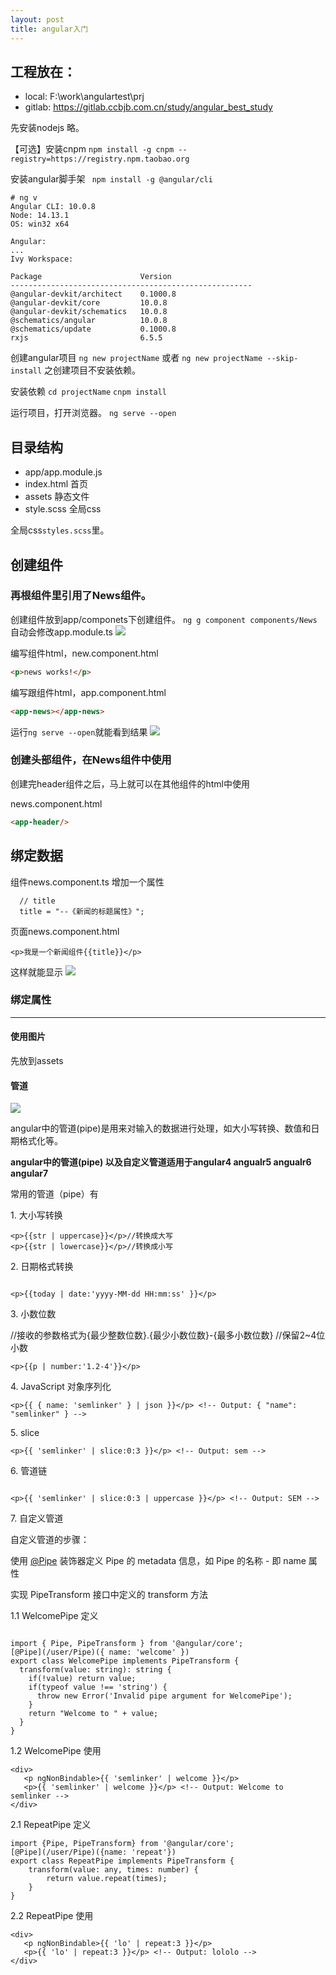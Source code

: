 ```yaml
---
layout: post
title: angular入门
---
```


## 工程放在：
- local: F:\work\angulartest\prj
- gitlab: https://gitlab.ccbjb.com.cn/study/angular_best_study


先安装nodejs
略。

【可选】安装cnpm
`npm install -g cnpm --registry=https://registry.npm.taobao.org`

安装angular脚手架
` npm install -g @angular/cli`
```
# ng v
Angular CLI: 10.0.8
Node: 14.13.1
OS: win32 x64

Angular:
...
Ivy Workspace:

Package                      Version
------------------------------------------------------
@angular-devkit/architect    0.1000.8
@angular-devkit/core         10.0.8
@angular-devkit/schematics   10.0.8
@schematics/angular          10.0.8
@schematics/update           0.1000.8
rxjs                         6.5.5
```

创建angular项目
`ng new projectName`
或者
`ng new projectName --skip-install` 之创建项目不安装依赖。

安装依赖
`cd projectName`
`cnpm install`

运行项目，打开浏览器。
`ng serve --open`


## 目录结构

- app/app.module.js 
- index.html 首页<app-root>
- assets 静态文件
- style.scss 全局css

全局css`styles.scss`里。

## 创建组件

### 再根组件里引用了News组件。
创建组件放到app/componets下创建组件。
`ng g component components/News`
自动会修改app.module.ts
![](/docs/images/2020-12-28-17-32-22.png)

编写组件html，new.component.html
```html
<p>news works!</p>
```

编写跟组件html，app.component.html
```html
<app-news></app-news>
```

运行`ng serve --open`就能看到结果
![](/docs/images/2020-12-28-17-39-34.png)


### 创建头部组件，在News组件中使用
创建完header组件之后，马上就可以在其他组件的html中使用

news.component.html
```html
<app-header/>
```

## 绑定数据

组件news.component.ts
增加一个属性
```
  // title
  title = "--《新闻的标题属性》";
```
页面news.component.html
```
<p>我是一个新闻组件{{title}}</p>
```
这样就能显示
![](/docs/images/2020-12-28-17-49-33.png)


### 绑定属性


---
#### 使用图片
先放到assets


#### 管道
[![](http://bbs.itying.com/public/bbs_dadi.png)](https://www.itying.com/category-79-b0.html)

angular中的管道\(pipe\)是用来对输入的数据进行处理，如大小写转换、数值和日期格式化等。

**angular中的管道\(pipe\) 以及自定义管道适用于angular4 angualr5 angualr6 angular7**

常用的管道（pipe）有

 1\. 大小写转换

```
<p>{{str | uppercase}}</p>//转换成大写
<p>{{str | lowercase}}</p>//转换成小写
```

 2\. 日期格式转换

```

<p>{{today | date:'yyyy-MM-dd HH:mm:ss' }}</p> 
```

3\. 小数位数

//接收的参数格式为\{最少整数位数\}.\{最少小数位数\}-\{最多小数位数\} //保留2\~4位小数

```
<p>{{p | number:'1.2-4'}}</p> 
```

 4\. JavaScript 对象序列化

```
<p>{{ { name: 'semlinker' } | json }}</p> <!-- Output: { "name": "semlinker" } -->
```

 5\. slice

```
<p>{{ 'semlinker' | slice:0:3 }}</p> <!-- Output: sem -->
```

 6\. 管道链

```

<p>{{ 'semlinker' | slice:0:3 | uppercase }}</p> <!-- Output: SEM -->
```

7\. 自定义管道

自定义管道的步骤：

使用 [\@Pipe](/user/Pipe) 装饰器定义 Pipe 的 metadata 信息，如 Pipe 的名称 \- 即 name 属性

实现 PipeTransform 接口中定义的 transform 方法

1.1 WelcomePipe 定义

```

import { Pipe, PipeTransform } from '@angular/core';
[@Pipe](/user/Pipe)({ name: 'welcome' })
export class WelcomePipe implements PipeTransform {
  transform(value: string): string {
    if(!value) return value;
    if(typeof value !== 'string') {
      throw new Error('Invalid pipe argument for WelcomePipe');
    }
    return "Welcome to " + value;
  }
} 
```

1.2 WelcomePipe 使用

```
<div>
   <p ngNonBindable>{{ 'semlinker' | welcome }}</p>
   <p>{{ 'semlinker' | welcome }}</p> <!-- Output: Welcome to semlinker -->
</div>
```

2.1 RepeatPipe 定义

```
import {Pipe, PipeTransform} from '@angular/core';
[@Pipe](/user/Pipe)({name: 'repeat'})
export class RepeatPipe implements PipeTransform {
    transform(value: any, times: number) {
        return value.repeat(times);
    }
}
```

2.2 RepeatPipe 使用

```
<div>
   <p ngNonBindable>{{ 'lo' | repeat:3 }}</p>
   <p>{{ 'lo' | repeat:3 }}</p> <!-- Output: lololo -->
</div>
```